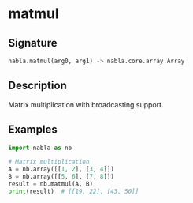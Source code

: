 # matmul

## Signature

```python
nabla.matmul(arg0, arg1) -> nabla.core.array.Array
```

## Description

Matrix multiplication with broadcasting support.

## Examples

```python
import nabla as nb

# Matrix multiplication
A = nb.array([[1, 2], [3, 4]])
B = nb.array([[5, 6], [7, 8]])
result = nb.matmul(A, B)
print(result)  # [[19, 22], [43, 50]]
```

